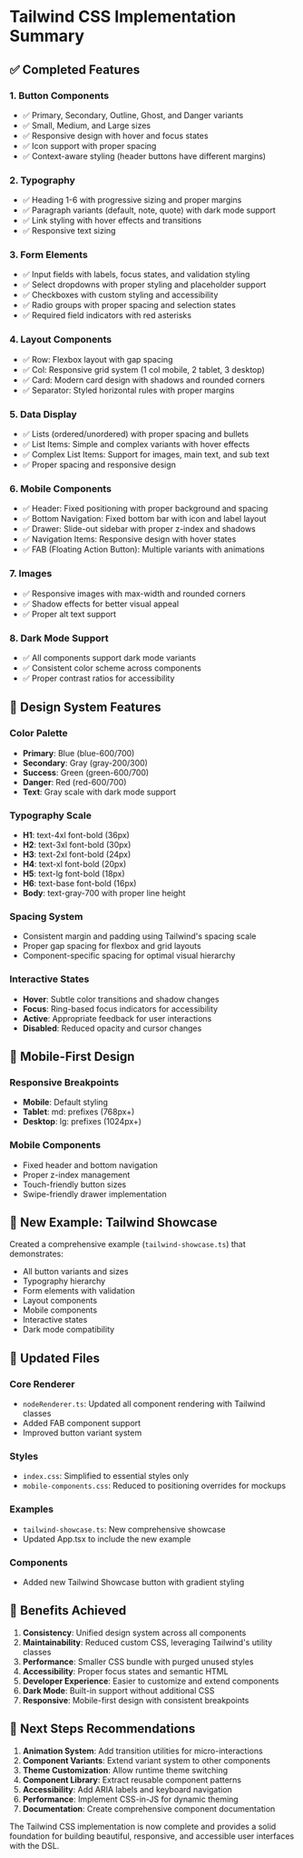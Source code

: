 # Tailwind CSS Implementation Summary

## ✅ Completed Features

### 1. **Button Components**
- ✅ Primary, Secondary, Outline, Ghost, and Danger variants
- ✅ Small, Medium, and Large sizes
- ✅ Responsive design with hover and focus states
- ✅ Icon support with proper spacing
- ✅ Context-aware styling (header buttons have different margins)

### 2. **Typography**
- ✅ Heading 1-6 with progressive sizing and proper margins
- ✅ Paragraph variants (default, note, quote) with dark mode support
- ✅ Link styling with hover effects and transitions
- ✅ Responsive text sizing

### 3. **Form Elements**
- ✅ Input fields with labels, focus states, and validation styling
- ✅ Select dropdowns with proper styling and placeholder support
- ✅ Checkboxes with custom styling and accessibility
- ✅ Radio groups with proper spacing and selection states
- ✅ Required field indicators with red asterisks

### 4. **Layout Components**
- ✅ Row: Flexbox layout with gap spacing
- ✅ Col: Responsive grid system (1 col mobile, 2 tablet, 3 desktop)
- ✅ Card: Modern card design with shadows and rounded corners
- ✅ Separator: Styled horizontal rules with proper margins

### 5. **Data Display**
- ✅ Lists (ordered/unordered) with proper spacing and bullets
- ✅ List Items: Simple and complex variants with hover effects
- ✅ Complex List Items: Support for images, main text, and sub text
- ✅ Proper spacing and responsive design

### 6. **Mobile Components**
- ✅ Header: Fixed positioning with proper background and spacing
- ✅ Bottom Navigation: Fixed bottom bar with icon and label layout
- ✅ Drawer: Slide-out sidebar with proper z-index and shadows
- ✅ Navigation Items: Responsive design with hover states
- ✅ FAB (Floating Action Button): Multiple variants with animations

### 7. **Images**
- ✅ Responsive images with max-width and rounded corners
- ✅ Shadow effects for better visual appeal
- ✅ Proper alt text support

### 8. **Dark Mode Support**
- ✅ All components support dark mode variants
- ✅ Consistent color scheme across components
- ✅ Proper contrast ratios for accessibility

## 🎨 Design System Features

### Color Palette
- **Primary**: Blue (blue-600/700)
- **Secondary**: Gray (gray-200/300)
- **Success**: Green (green-600/700)
- **Danger**: Red (red-600/700)
- **Text**: Gray scale with dark mode support

### Typography Scale
- **H1**: text-4xl font-bold (36px)
- **H2**: text-3xl font-bold (30px)
- **H3**: text-2xl font-bold (24px)
- **H4**: text-xl font-bold (20px)
- **H5**: text-lg font-bold (18px)
- **H6**: text-base font-bold (16px)
- **Body**: text-gray-700 with proper line height

### Spacing System
- Consistent margin and padding using Tailwind's spacing scale
- Proper gap spacing for flexbox and grid layouts
- Component-specific spacing for optimal visual hierarchy

### Interactive States
- **Hover**: Subtle color transitions and shadow changes
- **Focus**: Ring-based focus indicators for accessibility
- **Active**: Appropriate feedback for user interactions
- **Disabled**: Reduced opacity and cursor changes

## 📱 Mobile-First Design

### Responsive Breakpoints
- **Mobile**: Default styling
- **Tablet**: md: prefixes (768px+)
- **Desktop**: lg: prefixes (1024px+)

### Mobile Components
- Fixed header and bottom navigation
- Proper z-index management
- Touch-friendly button sizes
- Swipe-friendly drawer implementation

## 🚀 New Example: Tailwind Showcase

Created a comprehensive example (`tailwind-showcase.ts`) that demonstrates:
- All button variants and sizes
- Typography hierarchy
- Form elements with validation
- Layout components
- Mobile components
- Interactive states
- Dark mode compatibility

## 📁 Updated Files

### Core Renderer
- `nodeRenderer.ts`: Updated all component rendering with Tailwind classes
- Added FAB component support
- Improved button variant system

### Styles
- `index.css`: Simplified to essential styles only
- `mobile-components.css`: Reduced to positioning overrides for mockups

### Examples
- `tailwind-showcase.ts`: New comprehensive showcase
- Updated App.tsx to include the new example

### Components
- Added new Tailwind Showcase button with gradient styling

## 🎯 Benefits Achieved

1. **Consistency**: Unified design system across all components
2. **Maintainability**: Reduced custom CSS, leveraging Tailwind's utility classes
3. **Performance**: Smaller CSS bundle with purged unused styles
4. **Accessibility**: Proper focus states and semantic HTML
5. **Developer Experience**: Easier to customize and extend components
6. **Dark Mode**: Built-in support without additional CSS
7. **Responsive**: Mobile-first design with consistent breakpoints

## 🔄 Next Steps Recommendations

1. **Animation System**: Add transition utilities for micro-interactions
2. **Component Variants**: Extend variant system to other components
3. **Theme Customization**: Allow runtime theme switching
4. **Component Library**: Extract reusable component patterns
5. **Accessibility**: Add ARIA labels and keyboard navigation
6. **Performance**: Implement CSS-in-JS for dynamic theming
7. **Documentation**: Create comprehensive component documentation

The Tailwind CSS implementation is now complete and provides a solid foundation for building beautiful, responsive, and accessible user interfaces with the DSL.
